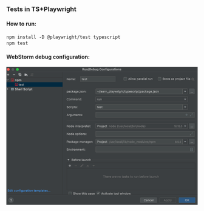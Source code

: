 ### Tests in TS+Playwright

#### How to run:

    npm install -D @playwright/test typescript
    npm test

#### WebStorm debug configuration:
![](WS_debug_config.png)